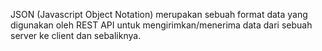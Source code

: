 JSON (Javascript Object Notation) merupakan sebuah format data yang digunakan oleh REST API untuk mengirimkan/menerima data dari sebuah server ke client dan sebaliknya.
